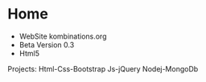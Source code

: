 # Home
- WebSite kombinations.org
- Beta Version 0.3
- Html5

Projects:
Html-Css-Bootstrap
Js-jQuery
Nodej-MongoDb
